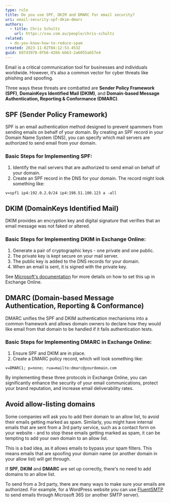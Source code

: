 ```yaml
---
type: rule
title: Do you use SPF, DKIM and DMARC for email security?
uri: email-security-spf-dkim-dmarc
authors:
  - title: Chris Schultz
    url: https://ssw.com.au/people/chris-schultz
related:
  - do-you-know-how-to-reduce-spam
created: 2023-11-02T04:12:53.453Z
guid: 697d3978-0fb6-4266-bb63-2a6055ab57e4
---
```

Email is a critical communication tool for businesses and individuals worldwide. However, it’s also a common vector for cyber threats like phishing and spoofing.

Three ways these threats are combatted are **Sender Policy Framework (SPF)**, **DomainKeys Identified Mail (DKIM)**, and **Domain-based Message Authentication, Reporting & Conformance (DMARC)**.

<!--endintro-->

## SPF (Sender Policy Framework)

SPF is an email authentication method designed to prevent spammers from sending emails on behalf of your domain. By creating an SPF record in your Domain Name System (DNS), you can specify which mail servers are authorized to send email from your domain.

### Basic Steps for Implementing SPF:

1. Identify the mail servers that are authorized to send email on behalf of your domain.
2. Create an SPF record in the DNS for your domain. The record might look something like:

```
v=spf1 ip4:192.0.2.0/24 ip4:198.51.100.123 a -all
```

## DKIM (DomainKeys Identified Mail)

DKIM provides an encryption key and digital signature that verifies that an email message was not faked or altered.

### Basic Steps for Implementing DKIM in Exchange Online:

1. Generate a pair of cryptographic keys - one private and one public.
2. The private key is kept secure on your mail server.
3. The public key is added to the DNS records for your domain.
4. When an email is sent, it is signed with the private key.

See [Microsoft's documentation](https://learn.microsoft.com/en-us/microsoft-365/security/office-365-security/email-authentication-dkim-configure?view=o365-worldwide) for more details on how to set this up in Exchange Online.

## DMARC (Domain-based Message Authentication, Reporting & Conformance)

DMARC unifies the SPF and DKIM authentication mechanisms into a common framework and allows domain owners to declare how they would like email from that domain to be handled if it fails authentication tests.

### Basic Steps for Implementing DMARC in Exchange Online:

1. Ensure SPF and DKIM are in place.
2. Create a DMARC policy record, which will look something like:

```
v=DMARC1; p=none; rua=mailto:dmarc@yourdomain.com
```

By implementing these three protocols in Exchange Online, you can significantly enhance the security of your email communications, protect your brand reputation, and increase email deliverability rates.

## Avoid allow-listing domains

Some companies will ask you to add their domain to an allow list, to avoid their emails getting marked as spam. Similarly, you might have internal emails that are sent from a 3rd party service, such as a contact form on your website - and to stop these emails getting marked as spam, it can be tempting to add your own domain to an allow list.

This is a bad idea, as it allows emails to bypass your spam filters. This means emails that are spoofing your domain name (or another domain in your allow list) will get through. 

If **SPF**, **DKIM** and **DMARC** are set up correctly, there's no need to add domains to an allow list. 

To send from a 3rd party, there are many ways to make sure your emails are authorized. For example, for a WordPress website you can use [FluentSMTP](https://fluentsmtp.com/) to send emails through Microsoft 365 (or another SMTP server).